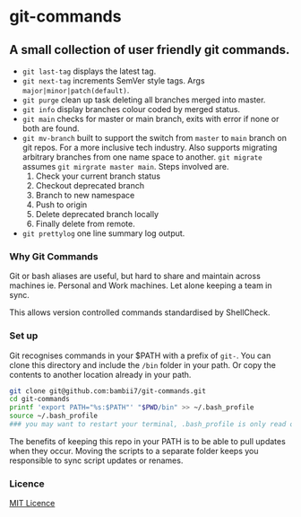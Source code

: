 # git-commands

## A small collection of user friendly git commands.

- `git last-tag` displays the latest tag.
- `git next-tag` increments SemVer style tags. Args `major|minor|patch(default)`.
- `git purge` clean up task deleting all branches merged into master.
- `git info` display branches colour coded by merged status.
- `git main` checks for master or main branch, exits with error if none or both are found.
- `git mv-branch` built to support the switch from `master` to `main` branch on git repos. For a more inclusive tech industry. Also supports migrating arbitrary branches from one name space to another. `git migrate` assumes `git mirgrate master main`. Steps involved are.
  1. Check your current branch status
  2. Checkout deprecated branch
  3. Branch to new namespace
  4. Push to origin
  5. Delete deprecated branch locally
  6. Finally delete from remote.
- `git prettylog` one line summary log output.

### Why Git Commands

Git or bash aliases are useful, but hard to share and maintain across machines ie.
Personal and Work machines. Let alone keeping a team in sync.

This allows version controlled commands standardised by ShellCheck.

### Set up

Git recognises commands in your $PATH with a prefix of `git-`. You can clone this directory and include the `/bin` folder in your path. Or copy the contents to another location already in your path.

```bash
git clone git@github.com:bambii7/git-commands.git
cd git-commands
printf 'export PATH="%s:$PATH"' "$PWD/bin" >> ~/.bash_profile
source ~/.bash_profile
### you may want to restart your terminal, .bash_profile is only read once on start.
```

The benefits of keeping this repo in your PATH is to be able to pull updates when they occur.
Moving the scripts to a separate folder keeps you responsible to sync script updates or renames.

### Licence

[MIT Licence](LICENSE.md)

